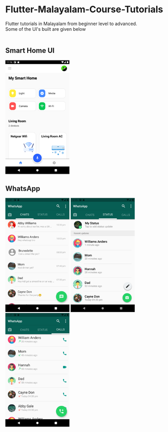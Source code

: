 # Flutter-Malayalam-Course-Tutorials
Flutter tutorials in Malayalam from beginner level to advanced.
<br>
Some of the UI's built are given below
<br>
<br>
## Smart Home UI
<div>
  <img src="Smart Home UI/screenshots/Smart home UI.png" width=200 height=auto>
  </div>
  
## WhatsApp
<div>
  <img src="WhatsApp UI/screenshots/WA chatscreen.png" width=200 height=auto>
   <img src="WhatsApp UI/screenshots/WA status screen.png" width=200 height=auto>
   <img src="WhatsApp UI/screenshots/WA call screen.png" width=200 height=auto>
  </div>
